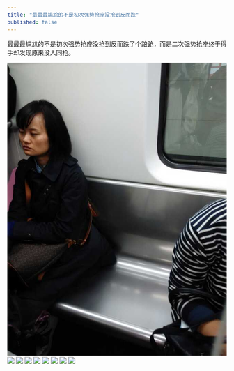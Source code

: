 ```yaml
---
title: "最最最尴尬的不是初次强势抢座没抢到反而跌"
published: false
---
```

最最最尴尬的不是初次强势抢座没抢到反而跌了个踉跄，而是二次强势抢座终于得手却发现原来没人同抢。

![](./1.jpg)
![](./2.jpg)
![](./3.jpg)
![](./4.jpg)
![](./5.jpg)
![](./6.jpg)
![](./7.jpg)
![](./8.jpg)
![](./9.jpg)
